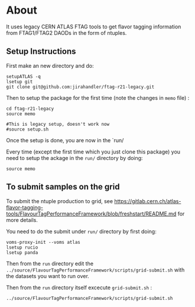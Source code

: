 # About
It uses legacy CERN ATLAS FTAG tools to get flavor tagging information from FTAG1/FTAG2 DAODs in the form of ntuples.

## Setup Instructions

First make an new directory and do:
```
setupATLAS -q
lsetup git
git clone git@github.com:jirahandler/ftag-r21-legacy.git 
```
Then to setup the package for the first time (note the changes in `memo` file) :
```
cd ftag-r21-legacy
source memo

#This is legacy setup, doesn't work now
#source setup.sh

```
Once the setup is done, you are now in the `run/

Every time (except the first time which you just clone this package) you need to setup the ackage in the `run/` directory by doing:
```
source memo
```

## To submit samples on the grid

To submit the ntuple production to grid, see https://gitlab.cern.ch/atlas-flavor-tagging-tools/FlavourTagPerformanceFramework/blob/freshstart/README.md for more details.

You need to do the submit under `run/` directory by first doing:

```
voms-proxy-init --voms atlas
lsetup rucio
lsetup panda
```
Then from the `run` directory edit the `../source/FlavourTagPerformanceFramework/scripts/grid-submit.sh` with the datasets you want to run over. 

Then from the `run` directory itself excecute `grid-submit.sh` :

```
../source/FlavourTagPerformanceFramework/scripts/grid-submit.sh
```
